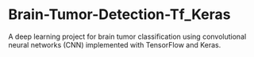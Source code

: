 # Brain-Tumor-Detection-Tf_Keras
 A deep learning project for brain tumor classification using convolutional neural networks (CNN) implemented with TensorFlow and Keras.
